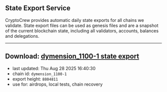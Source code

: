 ## State Export Service
CryptoCrew provides automatic daily state exports for all chains we validate. State export files can be used as genesis files and are a snapshot of the current blockchain state, including all validators, accounts, balances and delegations.

---
**Download: [dymension_1100-1 state export](https://dl-eu2.ccvalidators.com/SERVICE/dymension/dymension_1100-1_export_8804811.json)**
---

- last updated: Thu Aug 28 2025 16:40:30
- chain id: `dymension_1100-1`
- export height: `8804811`
- use for: airdrops, local tests, chain recovery
